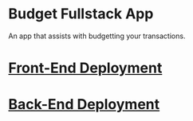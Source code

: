 # Budget Fullstack App
An app that assists with budgetting your transactions. 

# [Front-End Deployment](https://budgetexpressapp.netlify.app/)
# [Back-End Deployment](https://fullstack-budget-api.herokuapp.com/)

